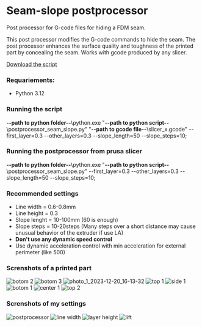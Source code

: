 # Seam-slope postprocessor
Post processor for G-code files for hiding a FDM seam.

This post processor modifies the G-code commands to hide the seam. The post processor enhances the surface quality and toughness of the printed part by concealing the seam.
Works with gcode produced by any slicer.

[Download the script](postprocessor_seam_slope.py)

### Requariements:
- Python 3.12

### Running the script
**--path to python folder--**\python.exe "**--path to python script--**\postprocessor_seam_slope.py" "**--path to gcode file--**\slicer_x.gcode" --first_layer=0.3 --other_layers=0.3 --slope_length=50 --slope_steps=10;

### Running the postprocessor from prusa slicer
**--path to python folder--**\python.exe "**--path to python script--**\postprocessor_seam_slope.py" --first_layer=0.3 --other_layers=0.3 --slope_length=50 --slope_steps=10;

### Recommended settings
- Line width = 0.6-0.8mm
- Line height = 0.3
- Slope lenght = 10-100mm (60 is enough)
- Slope steps = 10-20steps (Many steps over a short distance may cause unusual behavior of the extruder if use LA)
- **Don't use any dynamic speed control**
- Use dynamic acceleration control with min acceleration for external perimeter (like 500)

### Screnshots of a printed part
![botom 2](https://github.com/vgdh/seam-hiding-whitepaper/assets/15322782/a429c68b-1711-44fb-9c97-4f046763b9d3)
![botom 3](https://github.com/vgdh/seam-hiding-whitepaper/assets/15322782/f1ebe624-44af-4e7e-a7a7-aa55142d8ca1)
![photo_1_2023-12-20_16-13-32](https://github.com/vgdh/seam-hiding-whitepaper/assets/15322782/e4982fe6-1fb4-4d81-90e3-9ea5f6d95e3b)
![top 1](https://github.com/vgdh/seam-hiding-whitepaper/assets/15322782/fbca6b12-d2ec-416c-ae08-4e37baf869fd)
![side 1](https://github.com/vgdh/seam-hiding-whitepaper/assets/15322782/dd3a2900-39af-4baa-b638-91ef0328c86e)
![botom 1](https://github.com/vgdh/seam-hiding-whitepaper/assets/15322782/a96b0b4b-1658-4c4a-a8d8-b70bbde8845e)
![center 1](https://github.com/vgdh/seam-hiding-whitepaper/assets/15322782/2989402c-cd03-430e-9bf3-4ee902ee383f)
![top 2](https://github.com/vgdh/seam-hiding-whitepaper/assets/15322782/bdfca30b-73c2-4045-b297-a6454080ec01)


### Screnshots of my settings
![postprocessor](https://github.com/vgdh/seam-slope-postprocessor/assets/15322782/950390c4-cd86-4dfc-8f58-d2cd4132007f)
![line width](https://github.com/vgdh/seam-slope-postprocessor/assets/15322782/815964ec-44c0-4854-8aab-6751fbfa1167)
![layer height](https://github.com/vgdh/seam-slope-postprocessor/assets/15322782/832873c5-f7b7-4826-a2d8-89219c82a22b)
![lift](https://github.com/vgdh/seam-slope-postprocessor/assets/15322782/610a1689-aad4-4379-9818-b9a61942c0a3)
